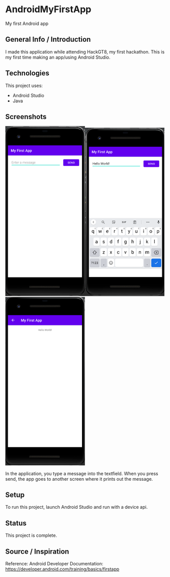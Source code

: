 # AndroidMyFirstApp
My first Android app

## General Info / Introduction
I made this application while attending HackGT8, my first hackathon. This is my first time making an app/using Android Studio.

## Technologies
This project uses:
 * Android Studio
 * Java

## Screenshots
<img src="https://github.com/johnpham99/MyFirstApp/blob/main/Screenshots/1.png" width="250"><img src="https://github.com/johnpham99/MyFirstApp/blob/main/Screenshots/2.png" width="250"><img src="https://github.com/johnpham99/MyFirstApp/blob/main/Screenshots/3.png" width="250">

In the application, you type a message into the textfield. When you press send, the app goes to another screen where it prints out the message.

## Setup
To run this project, launch Android Studio and run with a device api.

## Status
This project is complete.

## Source / Inspiration
Reference: Android Developer Documentation: https://developer.android.com/training/basics/firstapp
